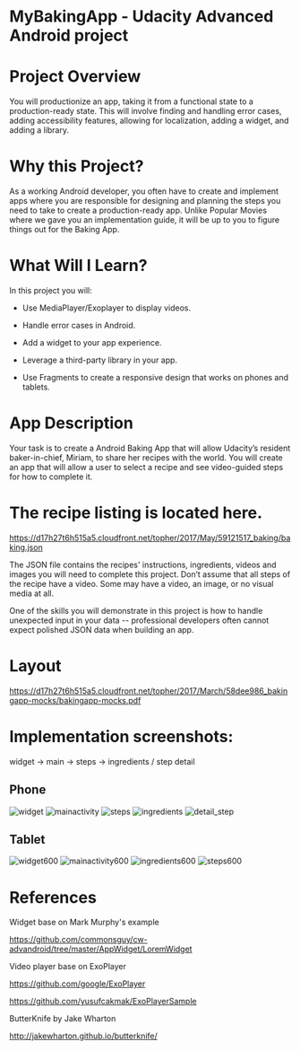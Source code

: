# MyBakingApp - Udacity Advanced Android project

# Project Overview
You will productionize an app, taking it from a functional state to a production-ready state. This will involve finding and handling error cases, adding accessibility features, allowing for localization, adding a widget, and adding a library.

# Why this Project?
As a working Android developer, you often have to create and implement apps where you are responsible for designing and planning the steps you need to take to create a production-ready app. Unlike Popular Movies where we gave you an implementation guide, it will be up to you to figure things out for the Baking App.

# What Will I Learn?
In this project you will:

- Use MediaPlayer/Exoplayer to display videos.

- Handle error cases in Android.

- Add a widget to your app experience.

- Leverage a third-party library in your app.

- Use Fragments to create a responsive design that works on phones and tablets.

# App Description
Your task is to create a Android Baking App that will allow Udacity’s resident baker-in-chief, Miriam, to share her recipes with the world. You will create an app that will allow a user to select a recipe and see video-guided steps for how to complete it.

# The recipe listing is located here.
https://d17h27t6h515a5.cloudfront.net/topher/2017/May/59121517_baking/baking.json

The JSON file contains the recipes' instructions, ingredients, videos and images you will need to complete this project. Don’t assume that all steps of the recipe have a video. Some may have a video, an image, or no visual media at all.

One of the skills you will demonstrate in this project is how to handle unexpected input in your data -- professional developers often cannot expect polished JSON data when building an app.

# Layout 
https://d17h27t6h515a5.cloudfront.net/topher/2017/March/58dee986_bakingapp-mocks/bakingapp-mocks.pdf

# Implementation screenshots: 
widget -> main -> steps -> ingredients / step detail

## Phone

![widget](https://user-images.githubusercontent.com/1282659/38772161-11906560-3ff6-11e8-9c52-f184b9571909.png)
![mainactivity](https://user-images.githubusercontent.com/1282659/38772165-1c1f1044-3ff6-11e8-9df2-e7f71a674782.png)
![steps](https://user-images.githubusercontent.com/1282659/38772164-1c10a72a-3ff6-11e8-9e2a-89f3acf266f0.png)
![ingredients](https://user-images.githubusercontent.com/1282659/38772163-1bfe6786-3ff6-11e8-9e8e-8bee0a8a4a85.png)
![detail_step](https://user-images.githubusercontent.com/1282659/38772162-1bef594e-3ff6-11e8-9bf8-e4831d66d4a9.png)

## Tablet
![widget600](https://user-images.githubusercontent.com/1282659/38772205-d6d48f04-3ff6-11e8-8f46-1ab9daee555d.png)
![mainactivity600](https://user-images.githubusercontent.com/1282659/38772169-2449b4ea-3ff6-11e8-932c-d59ec9251e3c.png)
![ingredients600](https://user-images.githubusercontent.com/1282659/38772168-243a3a9c-3ff6-11e8-8b31-8b6a37a01e04.png)
![steps600](https://user-images.githubusercontent.com/1282659/38772167-2429ecb4-3ff6-11e8-83ff-1db322fb2781.png)

# References

Widget base on Mark Murphy's example

https://github.com/commonsguy/cw-advandroid/tree/master/AppWidget/LoremWidget
 
Video player base on ExoPlayer 

https://github.com/google/ExoPlayer 

https://github.com/yusufcakmak/ExoPlayerSample

ButterKnife by Jake Wharton

http://jakewharton.github.io/butterknife/
